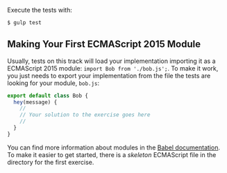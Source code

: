 Execute the tests with:

```bash
$ gulp test
```

## Making Your First ECMAScript 2015 Module

Usually, tests on this track will load your implementation importing it as a
ECMAScript 2015 module: `import Bob from './bob.js';`. To make it work, you just
needs to export your implementation from the file the tests are looking for
your module, `bob.js`:

```javascript
export default class Bob {
  hey(message) {
	//
	// Your solution to the exercise goes here
	//
  }
}
```

You can find more information about modules in the
[Babel documentation](https://babeljs.io/docs/learn-es2015/#modules).
To make it easier to get started, there is a *skeleton* ECMAScript file in the
directory for the first exercise.
